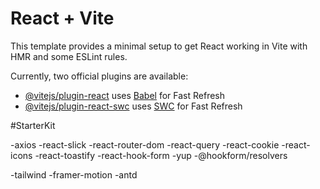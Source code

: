 # React + Vite

This template provides a minimal setup to get React working in Vite with HMR and some ESLint rules.

Currently, two official plugins are available:

- [@vitejs/plugin-react](https://github.com/vitejs/vite-plugin-react/blob/main/packages/plugin-react/README.md) uses [Babel](https://babeljs.io/) for Fast Refresh
- [@vitejs/plugin-react-swc](https://github.com/vitejs/vite-plugin-react-swc) uses [SWC](https://swc.rs/) for Fast Refresh

#StarterKit

-axios
-react-slick
-react-router-dom
-react-query
-react-cookie
-react-icons
-react-toastify
-react-hook-form
-yup
-@hookform/resolvers

-tailwind
-framer-motion
-antd

  
